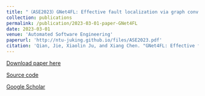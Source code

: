 ```yaml
---
title: "（ASE2023）GNet4FL: Effective fault localization via graph convolutional neural network"
collection: publications
permalink: /publication/2023-03-01-paper-GNet4FL
date: 2023-03-01
venue: 'Automated Software Engineering'
paperurl: 'http://ntu-juking.github.io/files/ASE2023.pdf'
citation: 'Qian, Jie, Xiaolin Ju, and Xiang Chen. "GNet4FL: Effective fault localization via graph convolutional neural network." Automated Software Engineering 30, no. 2 (2023): 16.'
---
```


[Download paper here](http://ntu-juking.github.io/files/ASE2023.pdf)

[Source code](https://github.com/humorrr/GNet4FL)

[Google Scholar](https://scholar.google.com/scholar?hl=en&as_sdt=0%2C5&q=GNet4FL%3A+effective+fault+localization+via+graph+convolutional+neural+network&btnG=)

